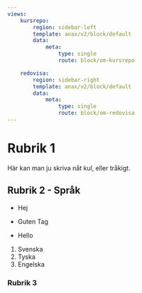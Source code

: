 ```yaml
---
views:
    kursrepo:
        region: sidebar-left
        template: anax/v2/block/default
        data:
            meta:
                type: single
                route: block/om-kursrepo

    redovisa:
        region: sidebar-right
        template: anax/v2/block/default
        data:
            meta:
                type: single
                route: block/om-redovisa
---
```

Rubrik 1
=========

Här kan man ju skriva nåt kul, eller tråkigt.

Rubrik 2 - Språk
------------
* Hej
+ Guten Tag
- Hello

1. Svenska
2. Tyska
3. Engelska

### Rubrik 3
